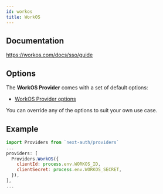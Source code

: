 ```yaml
---
id: workos
title: WorkOS
---
```


## Documentation

https://workos.com/docs/sso/guide

## Options

The **WorkOS Provider** comes with a set of default options:

- [WorkOS Provider options](https://github.com/nextauthjs/next-auth/blob/main/src/providers/workos.js)

You can override any of the options to suit your own use case.

## Example

```js
import Providers from `next-auth/providers`
...
providers: [
  Providers.WorkOS({
    clientId: process.env.WORKOS_ID,
    clientSecret: process.env.WORKOS_SECRET,
  }),
],
...
```
